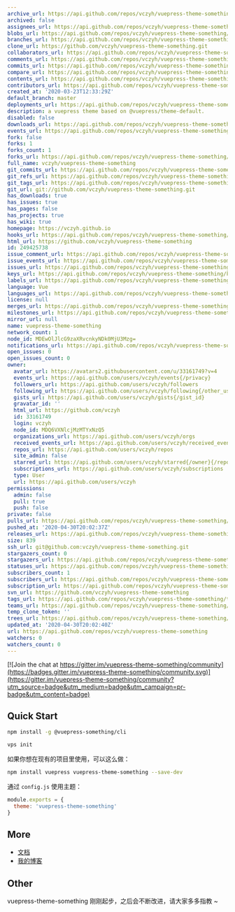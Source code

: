 ```yaml
---
archive_url: https://api.github.com/repos/vczyh/vuepress-theme-something/{archive_format}{/ref}
archived: false
assignees_url: https://api.github.com/repos/vczyh/vuepress-theme-something/assignees{/user}
blobs_url: https://api.github.com/repos/vczyh/vuepress-theme-something/git/blobs{/sha}
branches_url: https://api.github.com/repos/vczyh/vuepress-theme-something/branches{/branch}
clone_url: https://github.com/vczyh/vuepress-theme-something.git
collaborators_url: https://api.github.com/repos/vczyh/vuepress-theme-something/collaborators{/collaborator}
comments_url: https://api.github.com/repos/vczyh/vuepress-theme-something/comments{/number}
commits_url: https://api.github.com/repos/vczyh/vuepress-theme-something/commits{/sha}
compare_url: https://api.github.com/repos/vczyh/vuepress-theme-something/compare/{base}...{head}
contents_url: https://api.github.com/repos/vczyh/vuepress-theme-something/contents/{+path}
contributors_url: https://api.github.com/repos/vczyh/vuepress-theme-something/contributors
created_at: '2020-03-23T12:33:29Z'
default_branch: master
deployments_url: https://api.github.com/repos/vczyh/vuepress-theme-something/deployments
description: a vuepress theme based on @vuepress/theme-default.
disabled: false
downloads_url: https://api.github.com/repos/vczyh/vuepress-theme-something/downloads
events_url: https://api.github.com/repos/vczyh/vuepress-theme-something/events
fork: false
forks: 1
forks_count: 1
forks_url: https://api.github.com/repos/vczyh/vuepress-theme-something/forks
full_name: vczyh/vuepress-theme-something
git_commits_url: https://api.github.com/repos/vczyh/vuepress-theme-something/git/commits{/sha}
git_refs_url: https://api.github.com/repos/vczyh/vuepress-theme-something/git/refs{/sha}
git_tags_url: https://api.github.com/repos/vczyh/vuepress-theme-something/git/tags{/sha}
git_url: git://github.com/vczyh/vuepress-theme-something.git
has_downloads: true
has_issues: true
has_pages: false
has_projects: true
has_wiki: true
homepage: https://vczyh.github.io
hooks_url: https://api.github.com/repos/vczyh/vuepress-theme-something/hooks
html_url: https://github.com/vczyh/vuepress-theme-something
id: 249425738
issue_comment_url: https://api.github.com/repos/vczyh/vuepress-theme-something/issues/comments{/number}
issue_events_url: https://api.github.com/repos/vczyh/vuepress-theme-something/issues/events{/number}
issues_url: https://api.github.com/repos/vczyh/vuepress-theme-something/issues{/number}
keys_url: https://api.github.com/repos/vczyh/vuepress-theme-something/keys{/key_id}
labels_url: https://api.github.com/repos/vczyh/vuepress-theme-something/labels{/name}
language: Vue
languages_url: https://api.github.com/repos/vczyh/vuepress-theme-something/languages
license: null
merges_url: https://api.github.com/repos/vczyh/vuepress-theme-something/merges
milestones_url: https://api.github.com/repos/vczyh/vuepress-theme-something/milestones{/number}
mirror_url: null
name: vuepress-theme-something
network_count: 1
node_id: MDEwOlJlcG9zaXRvcnkyNDk0MjU3Mzg=
notifications_url: https://api.github.com/repos/vczyh/vuepress-theme-something/notifications{?since,all,participating}
open_issues: 0
open_issues_count: 0
owner:
  avatar_url: https://avatars2.githubusercontent.com/u/33161749?v=4
  events_url: https://api.github.com/users/vczyh/events{/privacy}
  followers_url: https://api.github.com/users/vczyh/followers
  following_url: https://api.github.com/users/vczyh/following{/other_user}
  gists_url: https://api.github.com/users/vczyh/gists{/gist_id}
  gravatar_id: ''
  html_url: https://github.com/vczyh
  id: 33161749
  login: vczyh
  node_id: MDQ6VXNlcjMzMTYxNzQ5
  organizations_url: https://api.github.com/users/vczyh/orgs
  received_events_url: https://api.github.com/users/vczyh/received_events
  repos_url: https://api.github.com/users/vczyh/repos
  site_admin: false
  starred_url: https://api.github.com/users/vczyh/starred{/owner}{/repo}
  subscriptions_url: https://api.github.com/users/vczyh/subscriptions
  type: User
  url: https://api.github.com/users/vczyh
permissions:
  admin: false
  pull: true
  push: false
private: false
pulls_url: https://api.github.com/repos/vczyh/vuepress-theme-something/pulls{/number}
pushed_at: '2020-04-30T20:02:37Z'
releases_url: https://api.github.com/repos/vczyh/vuepress-theme-something/releases{/id}
size: 839
ssh_url: git@github.com:vczyh/vuepress-theme-something.git
stargazers_count: 0
stargazers_url: https://api.github.com/repos/vczyh/vuepress-theme-something/stargazers
statuses_url: https://api.github.com/repos/vczyh/vuepress-theme-something/statuses/{sha}
subscribers_count: 1
subscribers_url: https://api.github.com/repos/vczyh/vuepress-theme-something/subscribers
subscription_url: https://api.github.com/repos/vczyh/vuepress-theme-something/subscription
svn_url: https://github.com/vczyh/vuepress-theme-something
tags_url: https://api.github.com/repos/vczyh/vuepress-theme-something/tags
teams_url: https://api.github.com/repos/vczyh/vuepress-theme-something/teams
temp_clone_token: ''
trees_url: https://api.github.com/repos/vczyh/vuepress-theme-something/git/trees{/sha}
updated_at: '2020-04-30T20:02:40Z'
url: https://api.github.com/repos/vczyh/vuepress-theme-something
watchers: 0
watchers_count: 0
---
```



[![Join the chat at https://gitter.im/vuepress-theme-something/community](https://badges.gitter.im/vuepress-theme-something/community.svg)](https://gitter.im/vuepress-theme-something/community?utm_source=badge&utm_medium=badge&utm_campaign=pr-badge&utm_content=badge)

## Quick Start

```bash
npm install -g @vuepress-something/cli
```

```bash
vps init
```

如果你想在现有的项目里使用，可以这么做：
```bash
npm install vuepress vuepress-theme-something --save-dev
```

通过 `config.js` 使用主题：
```js
module.exports = {
  theme: 'vuepress-theme-something'
}
```

## More

- [文档](https://vczyh.github.io/)
- [我的博客](http://zhangeek.com)

## Other

vuepress-theme-something 刚刚起步，之后会不断改进，请大家多多指教 ~

